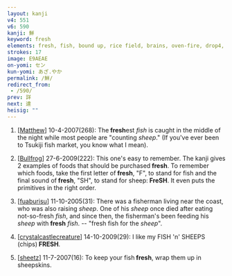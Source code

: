 ```yaml
---
layout: kanji
v4: 551
v6: 590
kanji: 鮮
keyword: fresh
elements: fresh, fish, bound up, rice field, brains, oven-fire, drop4, barbecue, horns, sheep
strokes: 17
image: E9AEAE
on-yomi: セン
kun-yomi: あざ.やか
permalink: /鮮/
redirect_from:
 - /590/
prev: 詳
next: 達
heisig: ""
---
```


1) [<a href="http://kanji.koohii.com/profile/Matthew">Matthew</a>] 10-4-2007(268): The<strong> fresh</strong>est <em>fish</em> is caught in the middle of the night while most people are &quot;counting <em>sheep</em>.&quot; (If you&#039;ve ever been to Tsukiji fish market, you know what I mean).

2) [<a href="http://kanji.koohii.com/profile/Bullfrog">Bullfrog</a>] 27-6-2009(222): This one&#039;s easy to remember. The kanji gives 2 examples of foods that should be purchased<strong> fresh</strong>. To remember which foods, take the first letter of<strong> fresh</strong>, &quot;F&quot;, to stand for fish and the final sound of<strong> fresh</strong>, &quot;SH&quot;, to stand for sheep:<strong> FreSH</strong>. It even puts the primitives in the right order.

3) [<a href="http://kanji.koohii.com/profile/fuaburisu">fuaburisu</a>] 11-10-2005(31): There was a fisherman living near the coast, who was also raising <em>sheep</em>. One of his <em>sheep</em> once died after eating not-so-fresh <em>fish</em>, and since then, the fisherman&#039;s been feeding his <em>sheep</em> with<strong> fresh</strong> <em>fish</em>. -- &quot;fresh fish for the <em>sheep</em>&quot;.

4) [<a href="http://kanji.koohii.com/profile/crystalcastlecreature">crystalcastlecreature</a>] 14-10-2009(29): I like my FISH &#039;n&#039; SHEEPS (chips)<strong> FRESH</strong>.

5) [<a href="http://kanji.koohii.com/profile/sheetz">sheetz</a>] 11-7-2007(16): To keep your fish<strong> fresh</strong>, wrap them up in sheepskins.

